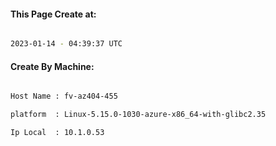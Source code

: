 
   
#### This Page Create at:

```bash

2023-01-14 - 04:39:37 UTC

```

#### Create By Machine:

```bash

Host Name : fv-az404-455

platform  : Linux-5.15.0-1030-azure-x86_64-with-glibc2.35

Ip Local  : 10.1.0.53

```

